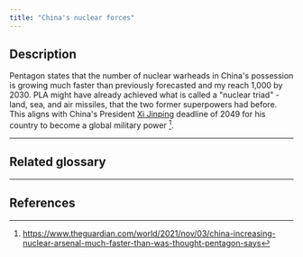 ```yaml
---
title: "China's nuclear forces"
---
```


## Description

Pentagon states that the number of nuclear warheads in China's possession is growing much faster than previously forecasted and my reach 1,000 by 2030. PLA might have already achieved what is called a "nuclear triad" - land, sea, and air missiles, that the two former superpowers had before. This aligns with China's President [Xi Jinping](xi_jin_ping.md) deadline of 2049 for his country to become a global military power [^1]. 



_ _ _

## Related glossary

_ _ _

## References

[^1]: https://www.theguardian.com/world/2021/nov/03/china-increasing-nuclear-arsenal-much-faster-than-was-thought-pentagon-says
